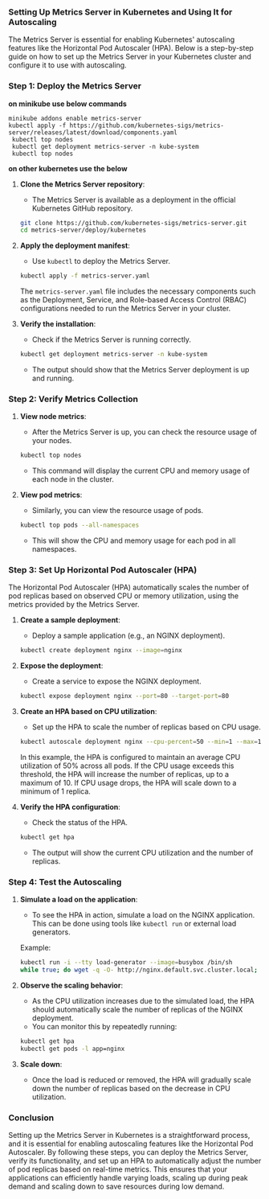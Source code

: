 ### Setting Up Metrics Server in Kubernetes and Using It for Autoscaling

The Metrics Server is essential for enabling Kubernetes' autoscaling features like the Horizontal Pod Autoscaler (HPA). Below is a step-by-step guide on how to set up the Metrics Server in your Kubernetes cluster and configure it to use with autoscaling.

### Step 1: Deploy the Metrics Server
**on minikube use below commands**

```
minikube addons enable metrics-server
kubectl apply -f https://github.com/kubernetes-sigs/metrics-server/releases/latest/download/components.yaml
 kubectl top nodes
 kubectl get deployment metrics-server -n kube-system
 kubectl top nodes
```



**on other kubernetes use the below**


1. **Clone the Metrics Server repository**:
   - The Metrics Server is available as a deployment in the official Kubernetes GitHub repository.
   ```sh
   git clone https://github.com/kubernetes-sigs/metrics-server.git
   cd metrics-server/deploy/kubernetes
   ```

2. **Apply the deployment manifest**:
   - Use `kubectl` to deploy the Metrics Server.
   ```sh
   kubectl apply -f metrics-server.yaml
   ```

   The `metrics-server.yaml` file includes the necessary components such as the Deployment, Service, and Role-based Access Control (RBAC) configurations needed to run the Metrics Server in your cluster.

3. **Verify the installation**:
   - Check if the Metrics Server is running correctly.
   ```sh
   kubectl get deployment metrics-server -n kube-system
   ```
   - The output should show that the Metrics Server deployment is up and running.

### Step 2: Verify Metrics Collection

1. **View node metrics**:
   - After the Metrics Server is up, you can check the resource usage of your nodes.
   ```sh
   kubectl top nodes
   ```
   - This command will display the current CPU and memory usage of each node in the cluster.

2. **View pod metrics**:
   - Similarly, you can view the resource usage of pods.
   ```sh
   kubectl top pods --all-namespaces
   ```
   - This will show the CPU and memory usage for each pod in all namespaces.

### Step 3: Set Up Horizontal Pod Autoscaler (HPA)

The Horizontal Pod Autoscaler (HPA) automatically scales the number of pod replicas based on observed CPU or memory utilization, using the metrics provided by the Metrics Server.

1. **Create a sample deployment**:
   - Deploy a sample application (e.g., an NGINX deployment).
   ```sh
   kubectl create deployment nginx --image=nginx
   ```

2. **Expose the deployment**:
   - Create a service to expose the NGINX deployment.
   ```sh
   kubectl expose deployment nginx --port=80 --target-port=80
   ```

3. **Create an HPA based on CPU utilization**:
   - Set up the HPA to scale the number of replicas based on CPU usage.
   ```sh
   kubectl autoscale deployment nginx --cpu-percent=50 --min=1 --max=10
   ```

   In this example, the HPA is configured to maintain an average CPU utilization of 50% across all pods. If the CPU usage exceeds this threshold, the HPA will increase the number of replicas, up to a maximum of 10. If CPU usage drops, the HPA will scale down to a minimum of 1 replica.

4. **Verify the HPA configuration**:
   - Check the status of the HPA.
   ```sh
   kubectl get hpa
   ```
   - The output will show the current CPU utilization and the number of replicas.

### Step 4: Test the Autoscaling

1. **Simulate a load on the application**:
   - To see the HPA in action, simulate a load on the NGINX application. This can be done using tools like `kubectl run` or external load generators.

   Example:
   ```sh
   kubectl run -i --tty load-generator --image=busybox /bin/sh
   while true; do wget -q -O- http://nginx.default.svc.cluster.local; done
   ```

2. **Observe the scaling behavior**:
   - As the CPU utilization increases due to the simulated load, the HPA should automatically scale the number of replicas of the NGINX deployment.
   - You can monitor this by repeatedly running:
   ```sh
   kubectl get hpa
   kubectl get pods -l app=nginx
   ```

3. **Scale down**:
   - Once the load is reduced or removed, the HPA will gradually scale down the number of replicas based on the decrease in CPU utilization.

   

### Conclusion

Setting up the Metrics Server in Kubernetes is a straightforward process, and it is essential for enabling autoscaling features like the Horizontal Pod Autoscaler. By following these steps, you can deploy the Metrics Server, verify its functionality, and set up an HPA to automatically adjust the number of pod replicas based on real-time metrics. This ensures that your applications can efficiently handle varying loads, scaling up during peak demand and scaling down to save resources during low demand.